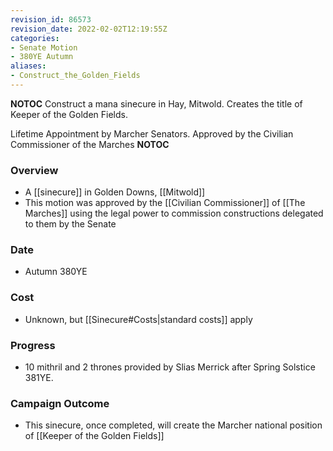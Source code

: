 ```yaml
---
revision_id: 86573
revision_date: 2022-02-02T12:19:55Z
categories:
- Senate Motion
- 380YE Autumn
aliases:
- Construct_the_Golden_Fields
---
```



__NOTOC__
Construct a mana sinecure in Hay, Mitwold. 
Creates the title of Keeper of the Golden Fields.

Lifetime Appointment by Marcher Senators.
Approved by the Civilian Commissioner of the Marches
__NOTOC__
### Overview
* A [[sinecure]] in Golden Downs, [[Mitwold]]
* This motion was approved by the [[Civilian Commissioner]] of [[The Marches]] using the legal power to commission constructions delegated to them by the Senate

### Date
* Autumn 380YE

### Cost
* Unknown, but [[Sinecure#Costs|standard costs]] apply

### Progress
* 10 mithril and 2 thrones provided by Slias Merrick after Spring Solstice 381YE.

### Campaign Outcome
* This sinecure, once completed, will create the Marcher national position of [[Keeper of the Golden Fields]]